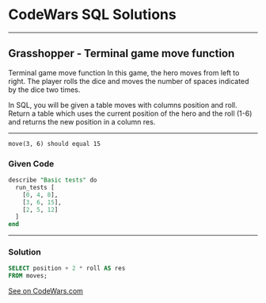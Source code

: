 # CodeWars SQL Solutions

---

## Grasshopper - Terminal game move function

Terminal game move function
In this game, the hero moves from left to right. The player rolls the dice and moves the number of spaces indicated by the dice two times.

In SQL, you will be given a table moves with columns position and roll. Return a table which uses the current position of the hero and the roll (1-6) and returns the new position in a column res.

---

``
    move(3, 6) should equal 15
``

### Given Code

```SQL
describe "Basic tests" do
  run_tests [
    [0, 4, 8],
    [3, 6, 15],
    [2, 5, 12]
  ]
end

```

---

### Solution

```SQL
SELECT position + 2 * roll AS res
FROM moves;

```


[See on CodeWars.com](https://www.codewars.com/kata/563a631f7cbbc236cf0000c2/train/sql)